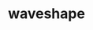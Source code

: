 ---
title: waveshape
permalink: /docs/StandardLibrary#waveshape
parent: Standard Library
has_children: false
nav_order: 25
---